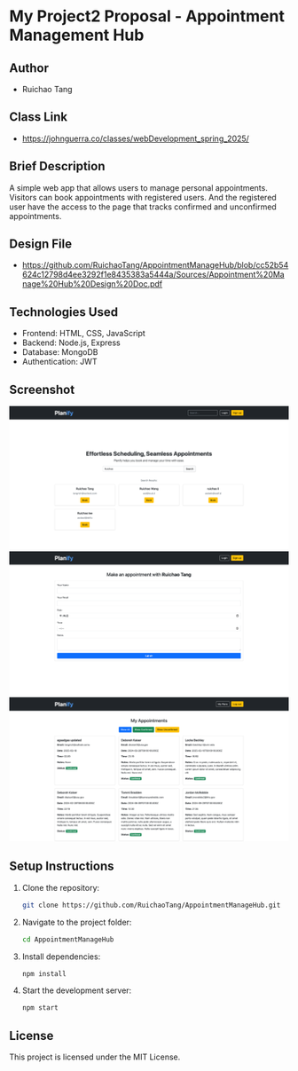 # My Project2 Proposal - Appointment Management Hub

## Author
- Ruichao Tang

## Class Link
- https://johnguerra.co/classes/webDevelopment_spring_2025/

## Brief Description
A simple web app that allows users to manage personal appointments. Visitors can book appointments with registered users. And the registered user have the access to the page that tracks confirmed and unconfirmed appointments.

## Design File
- https://github.com/RuichaoTang/AppointmentManageHub/blob/cc52b54624c12798d4ee3292f1e8435383a5444a/Sources/Appointment%20Manage%20Hub%20Design%20Doc.pdf

## Technologies Used
- Frontend: HTML, CSS, JavaScript
- Backend: Node.js, Express
- Database: MongoDB
- Authentication: JWT

## Screenshot
![Homepage](https://github.com/RuichaoTang/AppointmentManageHub/blob/main/Sources/home.png?raw=true)
![Book](https://github.com/RuichaoTang/AppointmentManageHub/blob/main/Sources/book.png?raw=true)
![Manage](https://github.com/RuichaoTang/AppointmentManageHub/blob/main/Sources/manage.png?raw=true)

## Setup Instructions
1. Clone the repository:
   ```bash
   git clone https://github.com/RuichaoTang/AppointmentManageHub.git
   ```
2. Navigate to the project folder:
   ```bash
   cd AppointmentManageHub
   ```
3. Install dependencies:
   ```bash
   npm install
   ```
4. Start the development server:
   ```bash
   npm start
   ```

## License
This project is licensed under the MIT License.

